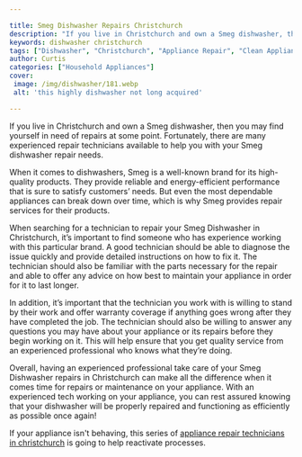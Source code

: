 ```yaml
---

title: Smeg Dishwasher Repairs Christchurch
description: "If you live in Christchurch and own a Smeg dishwasher, then you may find yourself in need of repairs at some point. Fortunately, t...find out now"
keywords: dishwasher christchurch
tags: ["Dishwasher", "Christchurch", "Appliance Repair", "Clean Appliance"]
author: Curtis
categories: ["Household Appliances"]
cover: 
 image: /img/dishwasher/181.webp
 alt: 'this highly dishwasher not long acquired'

---
```


If you live in Christchurch and own a Smeg dishwasher, then you may find yourself in need of repairs at some point. Fortunately, there are many experienced repair technicians available to help you with your Smeg dishwasher repair needs. 

When it comes to dishwashers, Smeg is a well-known brand for its high-quality products. They provide reliable and energy-efficient performance that is sure to satisfy customers’ needs. But even the most dependable appliances can break down over time, which is why Smeg provides repair services for their products. 

When searching for a technician to repair your Smeg Dishwasher in Christchurch, it’s important to find someone who has experience working with this particular brand. A good technician should be able to diagnose the issue quickly and provide detailed instructions on how to fix it. The technician should also be familiar with the parts necessary for the repair and able to offer any advice on how best to maintain your appliance in order for it to last longer. 

In addition, it’s important that the technician you work with is willing to stand by their work and offer warranty coverage if anything goes wrong after they have completed the job. The technician should also be willing to answer any questions you may have about your appliance or its repairs before they begin working on it. This will help ensure that you get quality service from an experienced professional who knows what they’re doing. 

Overall, having an experienced professional take care of your Smeg Dishwasher repairs in Christchurch can make all the difference when it comes time for repairs or maintenance on your appliance. With an experienced tech working on your appliance, you can rest assured knowing that your dishwasher will be properly repaired and functioning as efficiently as possible once again!

If your appliance isn't behaving, this series of <a href="/pages/appliance-repair-technicians/new-zealand/christchurch/">appliance repair technicians in christchurch</a> is going to help reactivate processes.
